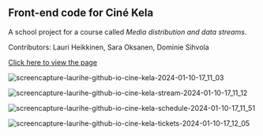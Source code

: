 ## Front-end code for Ciné Kela

A school project for a course called *Media distribution and data streams*.

Contributors: Lauri Heikkinen, Sara Oksanen, Dominie Sihvola

[Click here to view the page](https://laurihe.github.io/cine-kela/)

![screencapture-laurihe-github-io-cine-kela-2024-01-10-17_11_03](https://github.com/LauriHe/cinema-blue/assets/91128758/6ca5e7ca-f1e4-40c4-b223-ace44dc09ef6)

![screencapture-laurihe-github-io-cine-kela-stream-2024-01-10-17_11_12](https://github.com/LauriHe/cinema-blue/assets/91128758/0cce686a-2bf3-4ffc-a7a9-4fbce2771a8b)

![screencapture-laurihe-github-io-cine-kela-schedule-2024-01-10-17_11_51](https://github.com/LauriHe/cinema-blue/assets/91128758/4abf80e6-8591-451a-8769-a0bbe13d9efe)

![screencapture-laurihe-github-io-cine-kela-tickets-2024-01-10-17_12_05](https://github.com/LauriHe/cinema-blue/assets/91128758/9c753af7-3767-4d34-8a0e-1df9cc6ecd67)
